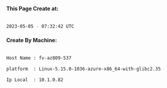 
   
#### This Page Create at:

```bash

2023-05-05 - 07:32:42 UTC

```

#### Create By Machine:

```bash

Host Name : fv-az809-537

platform  : Linux-5.15.0-1036-azure-x86_64-with-glibc2.35

Ip Local  : 10.1.0.82

```

